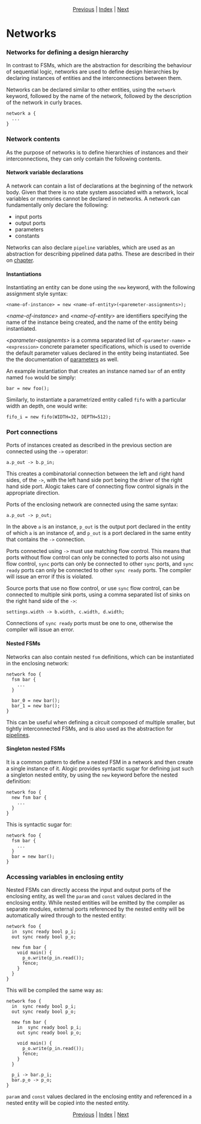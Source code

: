 <p align="center">
<a href="expr.md">Previous</a> |
<a href="index.md">Index</a> |
<a href="pipelines.md">Next</a>
</p>

# Networks

### Networks for defining a design hierarchy

In contrast to FSMs, which are the abstraction for describing the behaviour of
sequential logic, networks are used to define design hierarchies by declaring
instances of entities and the interconnections between them.

Networks can be declared similar to other entities, using the `network` keyword,
followed by the name of the network, followed by the description of the network
in curly braces.

```
network a {
  ...
}
```

### Network contents

As the purpose of networks is to define hierarchies of instances and their
interconnections, they can only contain the following contents.

#### Network variable declarations

A network can contain a list of declarations at the beginning of the network
body. Given that there is no state system associated with a network, local
variables or memories cannot be declared in networks. A network can
fundamentally only declare the following:

- input ports
- output ports
- parameters
- constants

Networks can also declare `pipeline` variables, which are used as an abstraction
for describing pipelined data paths. These are described in their on
[chapter](pipelines.md).

#### Instantiations

Instantiating an entity can be done using the `new` keyword, with the following
assignment style syntax:

```
<name-of-instance> = new <name-of-entity>(<paremeter-assignments>);
```

_\<name-of-instance>_ and _\<name-of-entity>_ are identifiers specifying the
name of the instance being created, and the name of the entity being
instantiated.

_\<parameter-assignemts>_ is a comma separated list of `<parameter-name> =
<expression>` concrete parameter specifications, which is used to override the
default parameter values declared in the entity being instantiated. See the the
documentation of [parameters](params.md) as well.

An example instantiation that creates an instance named `bar` of an entity named
`foo` would be simply:

```
bar = new foo();
```

Similarly, to instantiate a parametrized entity called `fifo` with a particular
width an depth, one would write:

```
fifo_i = new fifo(WIDTH=32, DEPTH=512);
```

### Port connections

Ports of instances created as described in the previous section are connected
using the `->` operator:

```
a.p_out -> b.p_in;
```

This creates a combinatorial connection between the left and right hand sides,
of the `->`, with the left hand side port being the driver of the right hand
side port. Alogic takes care of connecting flow control signals in the
appropriate direction.

Ports of the enclosing network are connected using the same syntax:

```
a.p_out -> p_out;
```

In the above `a` is an instance, `p_out` is the output port declared in the
entity of which `a` is an instance of, and `p_out` is a port declared in the
same entity that contains the `->` connection.

Ports connected using `->` must use matching flow control. This means that ports
without flow control can only be connected to ports also not using flow control,
`sync` ports can only be connected to other `sync` ports, and `sync ready` ports
can only be connected to other `sync ready` ports. The compiler will issue an
error if this is violated.

Source ports that use no flow control, or use `sync` flow control, can be
connected to multiple sink ports, using a comma separated list of sinks on the
right hand side of the `->`:

```
settings.width -> b.width, c.width, d.width;
```

Connections of `sync ready` ports must be one to one, otherwise the compiler
will issue an error.

#### Nested FSMs

Networks can also contain nested `fsm` definitions, which can be instantiated in
the enclosing network:

```
network foo {
  fsm bar {
    ...
  }

  bar_0 = new bar();
  bar_1 = new bar();
}
```

This can be useful when defining a circuit composed of multiple smaller, but
tightly interconnected FSMs, and is also used as the abstraction for
[pipelines](pipelines.md).

#### Singleton nested FSMs

It is a common pattern to define a nested FSM in a network and then create a
single instance of it. Alogic provides syntactic sugar for defining just such a
singleton nested entity, by using the `new` keyword before the nested
definition:

```
network foo {
  new fsm bar {
    ...
  }
}
```

This is syntactic sugar for:

```
network foo {
  fsm bar {
    ...
  }
  bar = new bar();
}
```

### Accessing variables in enclosing entity

Nested FSMs can directly access the input and output ports of the enclosing
entity, as well the `param` and `const` values declared in the enclosing entity.
While nested entities will be emitted by the compiler as separate modules,
external ports referenced by the nested entity will be automatically wired
through to the nested entity:

```
network foo {
  in  sync ready bool p_i;
  out sync ready bool p_o;

  new fsm bar {
    void main() {
      p_o.write(p_in.read());
      fence;
    }
  }
}
```

This will be compiled the same way as:

```
network foo {
  in  sync ready bool p_i;
  out sync ready bool p_o;

  new fsm bar {
    in  sync ready bool p_i;
    out sync ready bool p_o;

    void main() {
      p_o.write(p_in.read());
      fence;
    }
  }

  p_i -> bar.p_i;
  bar.p_o -> p_o;
}
```

`param` and `const` values declared in the enclosing entity and referenced in a
nested entity will be copied into the nested entity.

<p align="center">
<a href="expr.md">Previous</a> |
<a href="index.md">Index</a> |
<a href="pipelines.md">Next</a>
</p>
